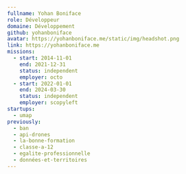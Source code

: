 ```yaml
---
fullname: Yohan Boniface
role: Développeur
domaine: Développement
github: yohanboniface
avatar: https://yohanboniface.me/static/img/headshot.png
link: https://yohanboniface.me
missions:
  - start: 2014-11-01
    end: 2021-12-31
    status: independent
    employer: octo
  - start: 2022-01-01
    end: 2024-03-30
    status: independent
    employer: scopyleft
startups:
  - umap
previously:
  - ban
  - api-drones
  - la-bonne-formation
  - classe-a-12
  - egalite-professionnelle
  - données-et-territoires
---
```

